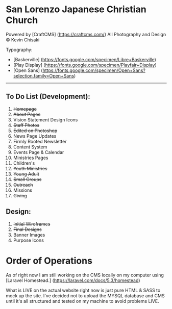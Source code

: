 # San Lorenzo Japanese Christian Church

Powered by [CraftCMS] (https://craftcms.com/)
All Photography and Design &copy; Kevin Chisaki

Typography:
 - [Baskerville] (https://fonts.google.com/specimen/Libre+Baskerville)
 - [Play Display] (https://fonts.google.com/specimen/Playfair+Display)
 - [Open Sans] (https://fonts.google.com/specimen/Open+Sans?selection.family=Open+Sans)

---

## To Do List (Development):
1. ~~Homepage~~
2. ~~About Pages~~
  1. Vision Statement Design Icons
3. ~~Staff Photos~~
  1. ~~Edited on Photoshop~~
4. News Page Updates
  1. Firmly Rooted Newsletter
  2. Content System
5. Events Page & Calendar
6. Ministries Pages
  1. Children's
  2. ~~Youth Ministries~~
  3. ~~Young Adult~~
  4. ~~Small Groups~~
  5. ~~Outreach~~
  6. Missions
7. ~~Giving~~

## Design:
1. ~~Initial Wireframes~~
2. ~~Final Designs~~
3. Banner Images
4. Purpose Icons

# Order of Operations

As of right now I am still working on the CMS locally on my computer using [Laravel Homestead.] (https://laravel.com/docs/5.3/homestead)

What is LIVE on the actual website right now is just pure HTML & SASS to mock up the site.
I've decided not to upload the MYSQL database and CMS until it's all structured and tested on my machine to avoid problems LIVE.
